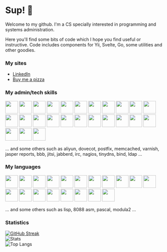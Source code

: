 # Sup! 🤖

Welcome to my github. I'm a CS specially interested in programming and systems administration.

Here you'll find some bits of code which I hope you find useful or instructive. Code includes components for Yii, Svelte, Go, some utilities and other goodies.

### My sites

- [LinkedIn](https://www.linkedin.com/in/rggonzalez/)
- [Buy me a pizza](https://www.buymeacoffee.com/rggonzalez)

### My admin/tech skills

<div align="left">
  <img src="https://cdn.jsdelivr.net/gh/devicons/devicon@latest/icons/ansible/ansible-wordmark.svg" height="40" width="40" />
  <img src="https://cdn.jsdelivr.net/gh/devicons/devicon@latest/icons/apache/apache-original.svg" height="40" width="40" /> 
  <img src="https://cdn.jsdelivr.net/gh/devicons/devicon@latest/icons/amazonwebservices/amazonwebservices-original-wordmark.svg" height="40" width="40" />
  <img src="https://cdn.jsdelivr.net/gh/devicons/devicon@latest/icons/azure/azure-original.svg" height="40" width="40" />
  <img src="https://cdn.jsdelivr.net/gh/devicons/devicon@latest/icons/bootstrap/bootstrap-original.svg" height="40" width="40" />
  <img src="https://cdn.jsdelivr.net/gh/devicons/devicon@latest/icons/cmake/cmake-original.svg" height="40" width="40" />
  <img src="https://cdn.jsdelivr.net/gh/devicons/devicon@latest/icons/centos/centos-original.svg" height="40" width="40" />
  <img src="https://cdn.jsdelivr.net/gh/devicons/devicon@latest/icons/docker/docker-original.svg" height="40" width="40" />
  <img src="https://cdn.jsdelivr.net/gh/devicons/devicon@latest/icons/dynamodb/dynamodb-original.svg" height="40" width="40" />
  <img src="https://cdn.jsdelivr.net/gh/devicons/devicon@latest/icons/dot-net/dot-net-original.svg" height="40" width="40" />
  <img src="https://cdn.jsdelivr.net/gh/devicons/devicon@latest/icons/elasticsearch/elasticsearch-original.svg" height="40" width="40" />
  <img src="https://cdn.jsdelivr.net/gh/devicons/devicon@latest/icons/github/github-original.svg" height="40" width="40" />
  <img src="https://cdn.jsdelivr.net/gh/devicons/devicon@latest/icons/jquery/jquery-original.svg" height="40" width="40" />
  <img src="https://cdn.jsdelivr.net/gh/devicons/devicon@latest/icons/linux/linux-original.svg" height="40" width="40" />
  <img src="https://cdn.jsdelivr.net/gh/devicons/devicon@latest/icons/mongodb/mongodb-original.svg" height="40" width="40" />
  <img src="https://cdn.jsdelivr.net/gh/devicons/devicon@latest/icons/mysql/mysql-original.svg" height="40" width="40" />
  <img src="https://cdn.jsdelivr.net/gh/devicons/devicon@latest/icons/nginx/nginx-original.svg" height="40" width="40" />
  <img src="https://cdn.jsdelivr.net/gh/devicons/devicon@latest/icons/nodejs/nodejs-original.svg" height="40" width="40" />
  <img src="https://cdn.jsdelivr.net/gh/devicons/devicon@latest/icons/postgresql/postgresql-original.svg" height="40" width="40" />
  <img src="https://cdn.jsdelivr.net/gh/devicons/devicon@latest/icons/redis/redis-original.svg" height="40" width="40" />
  <img src="https://cdn.jsdelivr.net/gh/devicons/devicon@latest/icons/sqlite/sqlite-original.svg" height="40" width="40" />
  <img src="https://cdn.jsdelivr.net/gh/devicons/devicon@latest/icons/svelte/svelte-original.svg" height="40" width="40" />
  <img src="https://cdn.jsdelivr.net/gh/devicons/devicon@latest/icons/ubuntu/ubuntu-original.svg" height="40" width="40" />
  <img src="https://cdn.jsdelivr.net/gh/devicons/devicon@latest/icons/vscode/vscode-original.svg" height="40" width="40" />
  <img src="https://cdn.jsdelivr.net/gh/devicons/devicon@latest/icons/yii/yii-original.svg" height="40" width="40" />
</div>

... and some others such as aliyun, dovecot, postfix, memcached, varnish, jasper reports, bbb, jitsi, jabberd, irc, nagios, tinydns, bind, ldap ...

### My languages

<div align="left">
  <img src="https://cdn.jsdelivr.net/gh/devicons/devicon@latest/icons/awk/awk-original-wordmark.svg" height="40" width="40" />
  <img src="https://cdn.jsdelivr.net/gh/devicons/devicon@latest/icons/bash/bash-original.svg" height="40" width="40" />
  <img src="https://cdn.jsdelivr.net/gh/devicons/devicon@latest/icons/c/c-original.svg" height="40" width="40" />
  <img src="https://cdn.jsdelivr.net/gh/devicons/devicon@latest/icons/csharp/csharp-original.svg" height="40" width="40" />
  <img src="https://cdn.jsdelivr.net/gh/devicons/devicon@latest/icons/css3/css3-original.svg" height="40" width="40" />
  <img src="https://cdn.jsdelivr.net/gh/devicons/devicon@latest/icons/cplusplus/cplusplus-original.svg" height="40" width="40" />
  <img src="https://cdn.jsdelivr.net/gh/devicons/devicon@latest/icons/go/go-original.svg" height="40" width="40" />
  <img src="https://cdn.jsdelivr.net/gh/devicons/devicon@latest/icons/html5/html5-original.svg" height="40" width="40" />
  <img src="https://cdn.jsdelivr.net/gh/devicons/devicon@latest/icons/java/java-original.svg" height="40" width="40" />
  <img src="https://cdn.jsdelivr.net/gh/devicons/devicon@latest/icons/javascript/javascript-original.svg" height="40" width="40" />
  <img src="https://cdn.jsdelivr.net/gh/devicons/devicon@latest/icons/latex/latex-original.svg" height="40" width="40" />
  <img src="https://cdn.jsdelivr.net/gh/devicons/devicon@latest/icons/perl/perl-original.svg" height="40" width="40" />  
  <img src="https://cdn.jsdelivr.net/gh/devicons/devicon@latest/icons/php/php-original.svg" height="40" width="40" />
  <img src="https://cdn.jsdelivr.net/gh/devicons/devicon@latest/icons/prolog/prolog-original.svg" height="40" width="40" />
  <img src="https://cdn.jsdelivr.net/gh/devicons/devicon@latest/icons/python/python-original.svg" height="40" width="40" />
  <img src="https://cdn.jsdelivr.net/gh/devicons/devicon@latest/icons/r/r-original.svg" height="40" width="40" />
  <img src="https://cdn.jsdelivr.net/gh/devicons/devicon@latest/icons/visualbasic/visualbasic-original.svg" height="40" width="40" />
  <img src="https://cdn.jsdelivr.net/gh/devicons/devicon@latest/icons/xml/xml-original.svg" height="40" width="40" />
  <img src="https://cdn.jsdelivr.net/gh/devicons/devicon@latest/icons/yaml/yaml-original.svg" height="40" width="40" />
</div>

... and some others such as lisp, 8088 asm, pascal, modula2 ...

### Statistics

[![GitHub Streak](https://streak-stats.demolab.com/?user=rgglez)](https://git.io/streak-stats)  
![Stats](https://github-readme-stats.vercel.app/api?username=rgglez&hide=contribs,prs)<br />
![Top Langs](https://github-readme-stats.vercel.app/api/top-langs/?username=rgglez&layout=pie)
